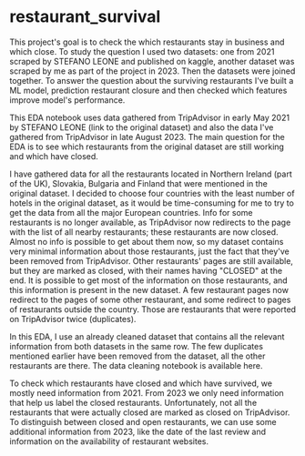 # restaurant_survival
This project's goal is to check the which restaurants stay in business and which close. To study the question I used two datasets: one from 2021 scraped by STEFANO LEONE and published on kaggle, another dataset was scraped by me as part of the project in 2023. Then the datasets were joined together. To answer the question about the surviving restaurants I've built a ML model, prediction restaurant closure and then checked which features improve model's performance.


This EDA notebook uses data gathered from TripAdvisor in early May 2021 by STEFANO LEONE (link to the original dataset) and also the data I've gathered from TripAdvisor in late August 2023. The main question for the EDA is to see which restaurants from the original dataset are still working and which have closed.

I have gathered data for all the restaurants located in Northern Ireland (part of the UK), Slovakia, Bulgaria and Finland that were mentioned in the original dataset. I decided to choose four countries with the least number of hotels in the original dataset, as it would be time-consuming for me to try to get the data from all the major European countries. Info for some restaurants is no longer available, as TripAdvisor now redirects to the page with the list of all nearby restaurants; these restaurants are now closed. Almost no info is possible to get about them now, so my dataset contains very minimal information about those restaurants, just the fact that they've been removed from TripAdvisor. Other restaurants' pages are still available, but they are marked as closed, with their names having "CLOSED" at the end. It is possible to get most of the information on those restaurants, and this information is present in the new dataset. A few restaurant pages now redirect to the pages of some other restaurant, and some redirect to pages of restaurants outside the country. Those are restaurants that were reported on TripAdvisor twice (duplicates).

In this EDA, I use an already cleaned dataset that contains all the relevant information from both datasets in the same row. The few duplicates mentioned earlier have been removed from the dataset, all the other restaurants are there. The data cleaning notebook is available here.

To check which restaurants have closed and which have survived, we mostly need information from 2021. From 2023 we only need information that help us label the closed restaurants. Unfortunately, not all the restaurants that were actually closed are marked as closed on TripAdvisor. To distinguish between closed and open restaurants, we can use some additional information from 2023, like the date of the last review and information on the availability of restaurant websites.
